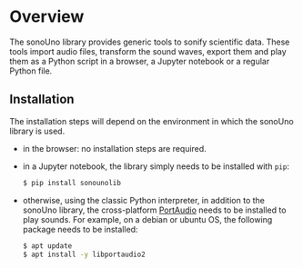 # Overview

The sonoUno library provides generic tools to sonify scientific data. These tools import audio files, transform the sound waves, export them and play them as a Python script in a browser, a Jupyter notebook or a regular Python file.

## Installation

The installation steps will depend on the environment in which the sonoUno library is used.
- in the browser: no installation steps are required.
- in a Jupyter notebook, the library simply needs to be installed with `pip`:

    ```bash
    $ pip install sonounolib
    ```

- otherwise, using the classic Python interpreter, in addition to the sonoUno library, the cross-platform [PortAudio](http://www.portaudio.com)
needs to be installed to play sounds. For example, on a debian or ubuntu OS, the following package needs to be installed:

    ```bash
    $ apt update
    $ apt install -y libportaudio2
    ```

